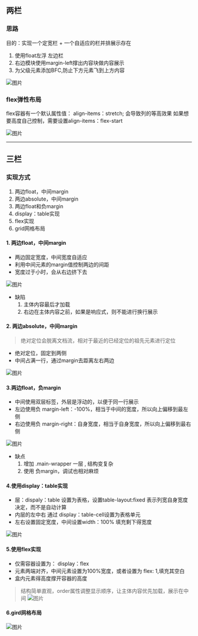 ## 两栏
### 思路
目的：实现一个定宽栏 + 一个自适应的栏并排展示存在
1. 使用float左浮 左边栏
2. 右边模块使用margin-left撑出内容块做内容展示
3. 为父级元素添加BFC,防止下方元素飞到上方内容

![图片](../../../public/css16.png)


### flex弹性布局
flex容器有一个默认属性值： align-items：stretch; 会导致列的等高效果
如果想要高度自己控制，需要设置align-items：flex-start

![图片](../../../public/css17.png)

---

## 三栏
### 实现方式
1. 两边float，中间margin
2. 两边absolute，中间margin
3. 两边float和负margin
4. display：table实现
5. flex实现
6. grid网格布局

#### 1. 两边float，中间margin
- 两边固定宽度，中间宽度自适应
- 利用中间元素的margin值控制两边的间距
- 宽度过于小时，会从右边挤下去

![图片](../../../public/css18.png)

- 缺陷
  1. 主体内容最后才加载
  2. 右边在主体内容之前，如果是响应式，则不能进行换行展示

#### 2. 两边absolute，中间margin
> 绝对定位会脱离文档流，相对于最近的已经定位的祖先元素进行定位

- 绝对定位，固定到两侧
- 中间占满一行，通过margin去距离左右两边

![图片](../../../public/css19.png)

#### 3.两边float，负margin
- 中间使用双层标签，外层是浮动的，以便于同一行展示
- 左边使用负 margin-left：-100%，相当于中间的宽度，所以向上偏移到最左侧
- 右边使用负 margin-right：自身宽度，相当于自身宽度，所以向上偏移到最右侧

![图片](../../../public/css20.png)

- 缺点
  1. 增加 .main-wrapper 一层 , 结构变复杂
  2. 使用 负margin，调试也相对麻烦
   
#### 4.使用display：table实现
- 层：dispaly：table 设置为表格，设置table-layout:fixed 表示列宽自身宽度决定，而不是自动计算
- 内层的左中右 通过 display：table-cell设置为表格单元
- 左右设置固定宽度，中间设置width：100% 填充剩下得宽度

![图片](../../../public/css21.png)

#### 5.使用flex实现
- 仅需容器设置为： display：flex
- 元素两端对齐，中间元素设置为100%宽度，或者设置为 flex: 1,填充其空白
- 盒内元素得高度撑开容器的高度

> 结构简单直观，order属性调整显示顺序，让主体内容优先加载，展示在中间
![图片](../../../public/css22.png)


#### 6.gird网格布局

![图片](../../../public/css23.png)

